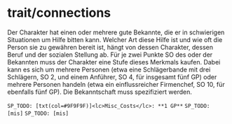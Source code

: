 # trait/connections

Der Charakter hat einen oder mehrere gute Bekannte, die er in schwierigen Situationen um Hilfe bitten kann. Welcher Art diese Hilfe ist und wie oft die Person sie zu gewähren bereit ist, hängt von dessen Charakter, dessen Beruf und der sozialen Stellung ab. Für je zwei Punkte SO des oder der Bekannten muss der Charakter eine Stufe dieses Merkmals kaufen. Dabei kann es sich um mehrere Personen (etwa eine Schlägerbande mit drei Schlägern, SO 2, und einem Anführer, SO 4, für insgesamt fünf GP) oder mehrere Personen handeln (etwa ein einflussreicher Firmenchef, SO 10, für ebenfalls fünf GP). Die Bekanntschaft muss spezifiziert werden.

`SP_TODO: [txt(col=#9F9F9F)]<lc>Misc_Costs</lc>: **1 GP**`
`SP_TODO: [mis]`
`SP_TODO: [mis]`